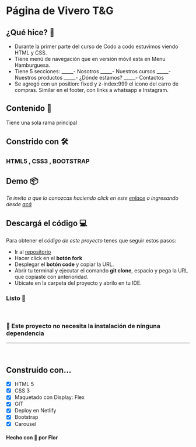 # Página de Vivero T&G

## ¿Qué hice? 🌠
* Durante la primer parte del curso de Codo a codo estuvimos viendo HTML y CSS.
* Tiene menú de navegación que en versión móvil esta en Menu Hamburguesa. 
* Tiene 5 secciones: 
_____- Nosotros
_____- Nuestros cursos
_____- Nuestros productos
_____- ¿Dónde estamos?
_____- Contactos
* Se agregó con un position: fixed y z-index:999 el icono del carro de compras. Similar en el footer, con links a whatsapp e Instagram.

## Contenido 🌠
Tiene una sola rama principal 

## Constrido con 🛠️
### HTML5 , CSS3 , BOOTSTRAP

## Demo 📦
_Te invito a que lo conozcas haciendo click en este [enlace](https://florocampo.github.io/codo-a-codo/) o ingresando desde [acá](https://ecstatic-almeida-e5af41.netlify.app/)_

## Descargá el código 💻
Para obtener el _código de este proyecto_ tenes que seguir estos pasos:
* Ir al [repositorio](https://github.com/florocampo/codo-a-codo)
* Hacer click en el **botón fork**
* Desplegar el **botón code** y copiar la URL.
* Abrir tu terminal y ejecutar el comando **git clone**, espacio y pega la URL que copiaste con anterioridad. 
* Ubicate en la carpeta del proyecto y abrilo en tu IDE.

### Listo 🌈
<br>

### 📍 Este proyecto no necesita la instalación de ninguna dependencia 
---
<br>

## Construído con...
- [x] HTML 5
- [x] CSS 3
- [x] Maquetado con Display: Flex
- [x] GIT
- [x] Deploy en Netlify
- [x] Bootstrap
- [x] Carousel

#### Hecho con 🧡 por Flor